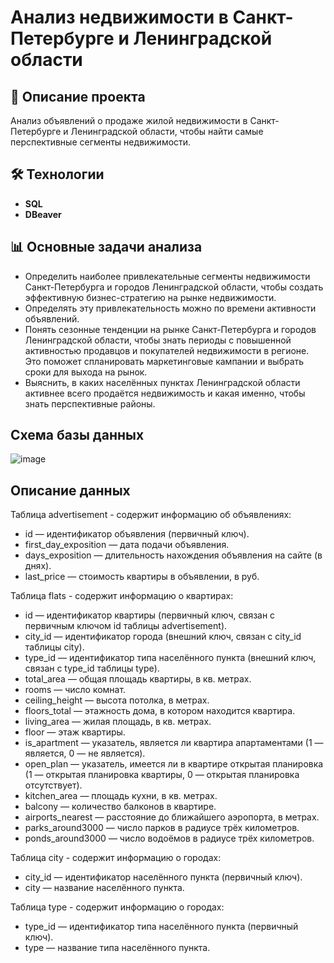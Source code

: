 # Анализ недвижимости в Санкт-Петербурге и Ленинградской области

## 📌 Описание проекта
Анализ объявлений о продаже жилой недвижимости в Санкт-Петербурге и Ленинградской области, чтобы найти самые перспективные сегменты недвижимости.

## 🛠 Технологии
- **SQL** 
- **DBeaver** 

## 📊 Основные задачи анализа
   - Определить наиболее привлекательные сегменты недвижимости Санкт-Петербурга и городов Ленинградской области, чтобы создать эффективную бизнес-стратегию на рынке недвижимости.
   - Определять эту привлекательность можно по времени активности объявлений.
   - Понять сезонные тенденции на рынке Санкт-Петербурга и городов Ленинградской области, чтобы знать периоды с повышенной активностью продавцов и покупателей недвижимости в регионе. Это поможет спланировать маркетинговые кампании и выбрать сроки для выхода на рынок.
   - Выяснить, в каких населённых пунктах Ленинградской области активнее всего продаётся недвижимость и какая именно, чтобы знать перспективные районы.

## Схема базы данных
![image](https://github.com/user-attachments/assets/bc07bd57-d418-4c6f-a9d3-182a17f4dc9e)


## Описание данных
Таблица advertisement - содержит информацию об объявлениях:
- id — идентификатор объявления (первичный ключ).
- first_day_exposition — дата подачи объявления.
- days_exposition — длительность нахождения объявления на сайте (в днях).
- last_price — стоимость квартиры в объявлении, в руб.

Таблица flats - содержит информацию о квартирах:
- id — идентификатор квартиры (первичный ключ, связан с первичным ключом id таблицы advertisement).
- city_id — идентификатор города (внешний ключ, связан с city_id таблицы city).
- type_id — идентификатор типа населённого пункта (внешний ключ, связан с type_id таблицы type).
- total_area — общая площадь квартиры, в кв. метрах.
- rooms — число комнат.
- ceiling_height — высота потолка, в метрах.
- floors_total — этажность дома, в котором находится квартира.
- living_area — жилая площадь, в кв. метрах.
- floor — этаж квартиры.
- is_apartment — указатель, является ли квартира апартаментами (1 — является, 0 — не является).
- open_plan — указатель, имеется ли в квартире открытая планировка (1 — открытая планировка квартиры, 0 — открытая планировка отсутствует).
- kitchen_area — площадь кухни, в кв. метрах.
- balcony — количество балконов в квартире.
- airports_nearest — расстояние до ближайшего аэропорта, в метрах.
- parks_around3000 — число парков в радиусе трёх километров.
- ponds_around3000 — число водоёмов в радиусе трёх километров.

Таблица city - содержит информацию о городах:
- city_id — идентификатор населённого пункта (первичный ключ).
- city — название населённого пункта.

Таблица type - содержит информацию о городах:
- type_id — идентификатор типа населённого пункта (первичный ключ).
- type — название типа населённого пункта.
